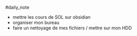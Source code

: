 #daily_note
- mettre les cours de SOL sur obsidian
- organiser mon bureau
- faire un nettoyage de mes fichiers / mettre sur mon HDD